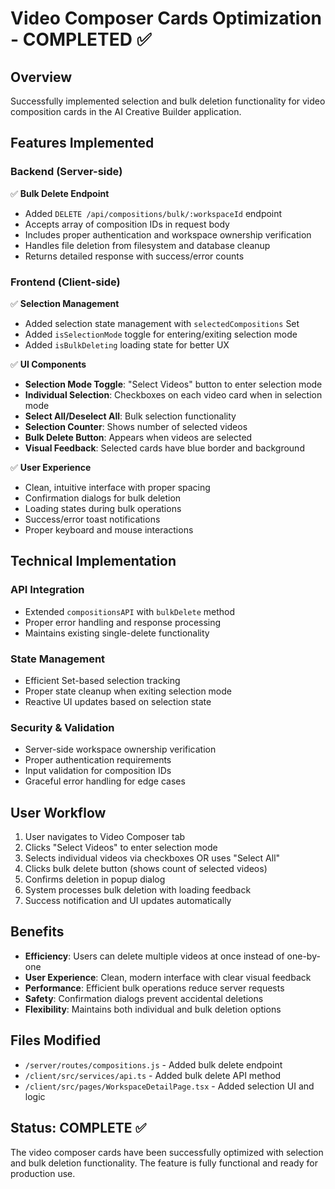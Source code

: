 # Video Composer Cards Optimization - COMPLETED ✅

## Overview
Successfully implemented selection and bulk deletion functionality for video composition cards in the AI Creative Builder application.

## Features Implemented

### Backend (Server-side)
✅ **Bulk Delete Endpoint**
- Added `DELETE /api/compositions/bulk/:workspaceId` endpoint
- Accepts array of composition IDs in request body
- Includes proper authentication and workspace ownership verification
- Handles file deletion from filesystem and database cleanup
- Returns detailed response with success/error counts

### Frontend (Client-side)
✅ **Selection Management**
- Added selection state management with `selectedCompositions` Set
- Added `isSelectionMode` toggle for entering/exiting selection mode
- Added `isBulkDeleting` loading state for better UX

✅ **UI Components**
- **Selection Mode Toggle**: "Select Videos" button to enter selection mode
- **Individual Selection**: Checkboxes on each video card when in selection mode
- **Select All/Deselect All**: Bulk selection functionality
- **Selection Counter**: Shows number of selected videos
- **Bulk Delete Button**: Appears when videos are selected
- **Visual Feedback**: Selected cards have blue border and background

✅ **User Experience**
- Clean, intuitive interface with proper spacing
- Confirmation dialogs for bulk deletion
- Loading states during bulk operations
- Success/error toast notifications
- Proper keyboard and mouse interactions

## Technical Implementation

### API Integration
- Extended `compositionsAPI` with `bulkDelete` method
- Proper error handling and response processing
- Maintains existing single-delete functionality

### State Management
- Efficient Set-based selection tracking
- Proper state cleanup when exiting selection mode
- Reactive UI updates based on selection state

### Security & Validation
- Server-side workspace ownership verification
- Proper authentication requirements
- Input validation for composition IDs
- Graceful error handling for edge cases

## User Workflow
1. User navigates to Video Composer tab
2. Clicks "Select Videos" to enter selection mode
3. Selects individual videos via checkboxes OR uses "Select All"
4. Clicks bulk delete button (shows count of selected videos)
5. Confirms deletion in popup dialog
6. System processes bulk deletion with loading feedback
7. Success notification and UI updates automatically

## Benefits
- **Efficiency**: Users can delete multiple videos at once instead of one-by-one
- **User Experience**: Clean, modern interface with clear visual feedback
- **Performance**: Efficient bulk operations reduce server requests
- **Safety**: Confirmation dialogs prevent accidental deletions
- **Flexibility**: Maintains both individual and bulk deletion options

## Files Modified
- `/server/routes/compositions.js` - Added bulk delete endpoint
- `/client/src/services/api.ts` - Added bulk delete API method
- `/client/src/pages/WorkspaceDetailPage.tsx` - Added selection UI and logic

## Status: COMPLETE ✅
The video composer cards have been successfully optimized with selection and bulk deletion functionality. The feature is fully functional and ready for production use.
